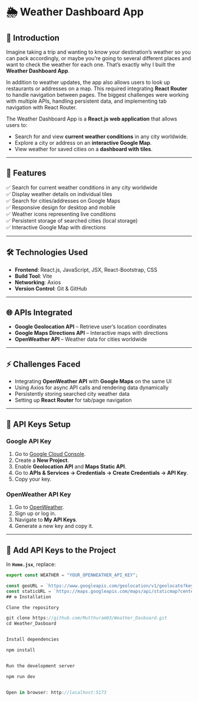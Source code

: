 # 🌦️ Weather Dashboard App  

## 📖 Introduction  
Imagine taking a trip and wanting to know your destination’s weather so you can pack accordingly, or maybe you’re going to several different places and want to check the weather for each one. That’s exactly why I built the **Weather Dashboard App**.  

In addition to weather updates, the app also allows users to look up restaurants or addresses on a map. This required integrating **React Router** to handle navigation between pages. The biggest challenges were working with multiple APIs, handling persistent data, and implementing tab navigation with React Router.  

The Weather Dashboard App is a **React.js web application** that allows users to:  
- Search for and view **current weather conditions** in any city worldwide.  
- Explore a city or address on an **interactive Google Map**.  
- View weather for saved cities on a **dashboard with tiles**.  

---

## 🚀 Features  
✅ Search for current weather conditions in any city worldwide  
✅ Display weather details on individual tiles  
✅ Search for cities/addresses on Google Maps  
✅ Responsive design for desktop and mobile  
✅ Weather icons representing live conditions  
✅ Persistent storage of searched cities (local storage)  
✅ Interactive Google Map with directions  

---

## 🛠️ Technologies Used  
- **Frontend**: React.js, JavaScript, JSX, React-Bootstrap, CSS  
- **Build Tool**: Vite  
- **Networking**: Axios  
- **Version Control**: Git & GitHub  

---

## 🌐 APIs Integrated  
- **Google Geolocation API** – Retrieve user’s location coordinates  
- **Google Maps Directions API** – Interactive maps with directions  
- **OpenWeather API** – Weather data for cities worldwide  

---

## ⚡ Challenges Faced  
- Integrating **OpenWeather API** with **Google Maps** on the same UI  
- Using Axios for async API calls and rendering data dynamically  
- Persistently storing searched city weather data  
- Setting up **React Router** for tab/page navigation  

---

## 🔑 API Keys Setup  

### Google API Key  
1. Go to [Google Cloud Console](https://console.cloud.google.com/).  
2. Create a **New Project**.  
3. Enable **Geolocation API** and **Maps Static API**.  
4. Go to **APIs & Services → Credentials → Create Credentials → API Key**.  
5. Copy your key.  

### OpenWeather API Key  
1. Go to [OpenWeather](https://home.openweathermap.org/).  
2. Sign up or log in.  
3. Navigate to **My API Keys**.  
4. Generate a new key and copy it.  

---

## 🔧 Add API Keys to the Project  

In **`Home.jsx`**, replace:  
```js
export const WEATHER = "YOUR_OPENWEATHER_API_KEY";

const geoURL = `https://www.googleapis.com/geolocation/v1/geolocate?key=${import.meta.env.VITE_MAP_API_KEY}`;
const staticURL = `https://maps.googleapis.com/maps/api/staticmap?center=${lat},${lon}&zoom=${zoom}&size=${size}&key=${import.meta.env.VITE_MAP_API_KEY}`;
## ⚙️ Installation

Clone the repository

git clone https://github.com/Mutthuram03/Weather_Dasboard.git
cd Weather_Dasboard


Install dependencies

npm install


Run the development server

npm run dev


Open in browser: http://localhost:5173

